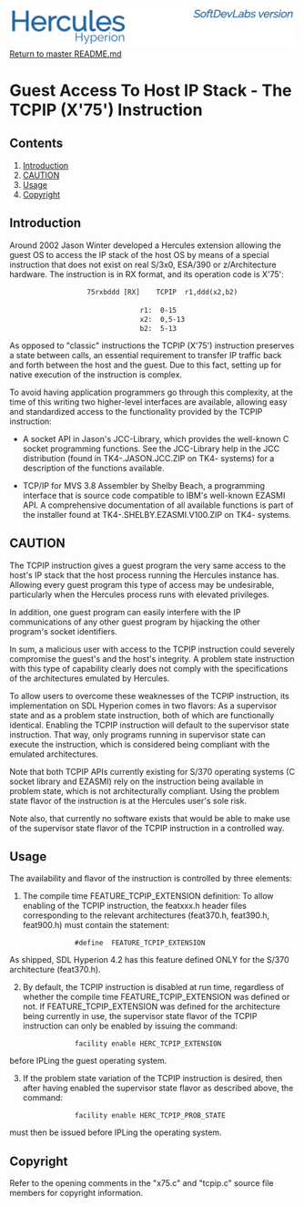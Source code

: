 ![test image](images/image_header_herculeshyperionSDL.png)
[Return to master README.md](../README.md)

# Guest Access To Host IP Stack - The TCPIP (X'75') Instruction
## Contents
1. [Introduction](#Introduction)
2. [CAUTION](#CAUTION)
3. [Usage](#Usage)
4. [Copyright](#Copyright)

## Introduction
Around 2002 Jason Winter developed a Hercules extension allowing the guest OS to access the IP stack of the host OS by means of a special instruction that does not exist on real S/3x0, ESA/390 or z/Architecture hardware.  The instruction is in RX format, and its operation code is X'75':
```
                   75rxbddd [RX]    TCPIP  r1,ddd(x2,b2)

                                r1:  0-15
                                x2:  0,5-13
                                b2:  5-13
```

As opposed to "classic" instructions the TCPIP (X'75') instruction preserves a state between calls, an essential requirement to transfer IP traffic back and forth between the host and the guest.  Due to this fact, setting up for native execution of the instruction is complex.

To avoid having application programmers go through this complexity, at the time of this writing two higher-level interfaces are available, allowing easy and standardized access to the functionality provided by the TCPIP instruction:

- A socket API in Jason's JCC-Library, which provides the well-known C socket programming functions.  See the JCC-Library help in the JCC distribution (found in TK4-.JASON.JCC.ZIP on TK4- systems) for a description of the functions available.

- TCP/IP for MVS 3.8 Assembler by Shelby Beach, a programming interface that is source code compatible to IBM's well-known EZASMI API.  A comprehensive documentation of all available functions is part of the installer found at TK4-.SHELBY.EZASMI.V100.ZIP on TK4- systems.

## CAUTION
The TCPIP instruction gives a guest program the very same access to the host's IP stack that the host process running the Hercules instance has.  Allowing every guest program this type of access may be undesirable, particularly when the Hercules process runs with elevated privileges.

In addition, one guest program can easily interfere with the IP communications of any other guest program by hijacking the other program's socket identifiers.

In sum, a malicious user with access to the TCPIP instruction could severely compromise the guest's and the host's integrity.  A problem state instruction with this type of capability clearly does not comply with the specifications of the architectures emulated by Hercules.

To allow users to overcome these weaknesses of the TCPIP instruction, its implementation on SDL Hyperion comes in two flavors: As a supervisor state and as a problem state instruction, both of which are functionally identical. Enabling the TCPIP instruction will default to the supervisor state instruction.
That way, only programs running in supervisor state can execute the instruction, which is considered being compliant with the emulated architectures.

Note that both TCPIP APIs currently existing for S/370 operating systems (C socket library and EZASMI) rely on the instruction being available in problem state, which is not architecturally compliant.  Using the problem state flavor of the instruction is at the Hercules user's sole risk.

Note also, that currently no software exists that would be able to make use of the supervisor state flavor of the TCPIP instruction in a controlled way.

## Usage
The availability and flavor of the instruction is controlled by three elements:

1.  The compile time FEATURE_TCPIP_EXTENSION definition: To allow enabling of the TCPIP instruction, the featxxx.h header files corresponding to the relevant architectures (feat370.h, feat390.h, feat900.h) must contain the statement:
```
                #define  FEATURE_TCPIP_EXTENSION
```
As shipped, SDL Hyperion 4.2 has this feature defined ONLY for the S/370 architecture (feat370.h).

2.  By default, the TCPIP instruction is disabled at run time, regardless of whether the compile time FEATURE_TCPIP_EXTENSION was defined or not.  If FEATURE_TCPIP_EXTENSION was defined for the architecture being currently in use, the supervisor state flavor of the TCPIP instruction can only be enabled by issuing the command:
```
                facility enable HERC_TCPIP_EXTENSION
```
before IPLing the guest operating system.


3.  If the problem state variation of the TCPIP instruction is desired, then after having enabled the supervisor state flavor as described above, the command:
```
                facility enable HERC_TCPIP_PROB_STATE
```
must then be issued before IPLing the operating system.


## Copyright
Refer to the opening comments in the "x75.c" and "tcpip.c" source file members for copyright information.
